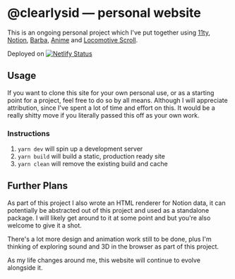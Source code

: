 # @clearlysid — personal website

This is an ongoing personal project which I've put together using [11ty](https://www.11ty.dev), [Notion](https://http://notion.so/), [Barba](https://barba.js.org), [Anime](https://animejs.com) and [Locomotive Scroll](https://locomotivemtl.github.io/locomotive-scroll/).

Deployed on [![Netlify Status](https://api.netlify.com/api/v1/badges/4fc3be70-90bc-44a2-80f0-8deebc83575a/deploy-status)](https://app.netlify.com/sites/sidds/deploys)

## Usage

If you want to clone this site for your own personal use, or as a starting point for a project, feel free to do so by all means. Although I will appreciate attribution, since I've spent a lot of time and effort on this. It would be a really shitty move if you literally passed this off as your own work.

### Instructions

1. `yarn dev` will spin up a development server
2. `yarn build` will build a static, production ready site
3. `yarn clean` will remove the existing build and cache

## Further Plans

As part of this project I also wrote an HTML renderer for Notion data, it can potentially be abstracted out of this project and used as a standalone package. I will likely get around to it at some point and but you're also welcome to give it a shot.

There's a lot more design and animation work still to be done, plus I'm thinking of exploring sound and 3D in the browser as part of this project.

As my life changes around me, this website will continue to evolve alongside it.
